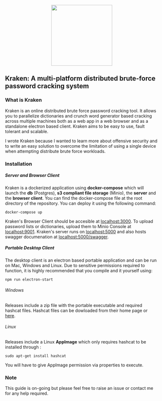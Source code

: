 <p align="center">
  <img width="200" src="https://github.com/arcaneiceman/kraken/blob/master/kraken-client/src/assets/kraken-logo.png"/>
</p>

## Kraken: A multi-platform distributed brute-force password cracking system

<div id="{'introduction'}">

### What is Kraken

</div>

Kraken is an online distributed brute force password cracking tool. It allows you to parallelize dictionaries and crunch word generator based cracking across multiple machines both as a web app in a web browser and as a standalone electron based client. Kraken aims to be easy to use, fault tolerant and scalable.

I wrote Kraken because I wanted to learn more about offensive security and to write an easy solution to overcome the limitation of using a single device when attempting distribute brute force workloads.

<div id="{'installation'}">

### Installation

</div>

##### Server and Browser Client
Kraken is a dockerized application using <strong>docker-compose</strong> which will launch the <strong>db</strong> (Postgres), <strong>s3 compliant file storage</strong> (Minio),
the <strong>server</strong> and the <strong>browser client</strong>. You can find the docker-compose file at the root directory of the repository. You can deploy it using the following command:

```
docker-compose up
```
Kraken's Browser Client should be accesible at <a href=http://localhost:3000>localhost:3000</a>. To upload password lists or dictionaries, upload them to Minio Console at <a href=http://localhost:9001>localhost:9001</a>. Kraken's server runs on <a href=http://localhost:5000>localhost:5000</a> and also hosts swagger documenation at <a href=http://localhost:5000/swagger>localhost:5000/swagger</a>.

##### Portable Desktop Client

The desktop client is an electron based portable application and can be run on Mac, Windows and Linux. Due to sensitive permissions required to function, it is highly recommended that you compile and it yourself using: 

```
npm run electron-start
```

###### Windows

Releases include a zip file with the portable executable and required hashcat files. Hashcat files can be dowloaded from their home page or [here](https://hashcat.net/files/hashcat-5.1.0.7z).

###### Linux

Releases include a Linux **AppImage** which only requires hashcat to be installed through : 

```
sudo apt-get install hashcat
```
You will have to give AppImage permission via properties to execute. 

### Note

This guide is on-going but please feel free to raise an issue or contact me for any help required.
